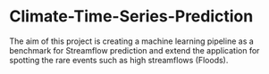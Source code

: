# Climate-Time-Series-Prediction
The aim of this project is creating a machine learning pipeline as a benchmark for Streamflow prediction and extend the application 
for spotting the rare events such as high streamflows (Floods). 
